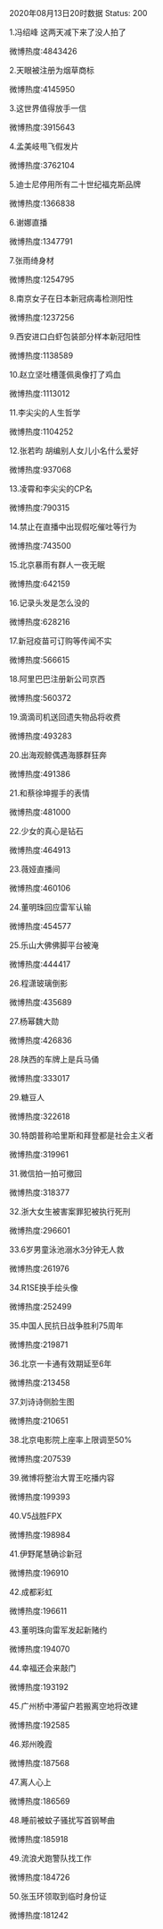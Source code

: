 2020年08月13日20时数据
Status: 200

1.冯绍峰 这两天减下来了没人拍了

微博热度:4843426

2.天眼被注册为烟草商标

微博热度:4145950

3.这世界值得放手一信

微博热度:3915643

4.孟美岐甩飞假发片

微博热度:3762104

5.迪士尼停用所有二十世纪福克斯品牌

微博热度:1366838

6.谢娜直播

微博热度:1347791

7.张雨绮身材

微博热度:1254795

8.南京女子在日本新冠病毒检测阳性

微博热度:1237256

9.西安进口白虾包装部分样本新冠阳性

微博热度:1138589

10.赵立坚吐槽蓬佩奥像打了鸡血

微博热度:1113012

11.李尖尖的人生哲学

微博热度:1104252

12.张若昀 胡编别人女儿小名什么爱好

微博热度:937068

13.凌霄和李尖尖的CP名

微博热度:790315

14.禁止在直播中出现假吃催吐等行为

微博热度:743500

15.北京暴雨有群人一夜无眠

微博热度:642159

16.记录头发是怎么没的

微博热度:628216

17.新冠疫苗可订购等传闻不实

微博热度:566615

18.阿里巴巴注册新公司京西

微博热度:560372

19.滴滴司机送回遗失物品将收费

微博热度:493283

20.出海观鲸偶遇海豚群狂奔

微博热度:491386

21.和蔡徐坤握手的表情

微博热度:481000

22.少女的真心是钻石

微博热度:464913

23.薇娅直播间

微博热度:460106

24.董明珠回应雷军认输

微博热度:454577

25.乐山大佛佛脚平台被淹

微博热度:444417

26.程潇玻璃倒影

微博热度:435689

27.杨幂魏大勋

微博热度:426836

28.陕西的车牌上是兵马俑

微博热度:333017

29.糖豆人

微博热度:322618

30.特朗普称哈里斯和拜登都是社会主义者

微博热度:319961

31.微信拍一拍可撤回

微博热度:318377

32.浙大女生被害案罪犯被执行死刑

微博热度:296601

33.6岁男童泳池溺水3分钟无人救

微博热度:261976

34.R1SE换手绘头像

微博热度:252499

35.中国人民抗日战争胜利75周年

微博热度:219871

36.北京一卡通有效期延至6年

微博热度:213458

37.刘诗诗侧脸生图

微博热度:210651

38.北京电影院上座率上限调至50%

微博热度:207539

39.微博将整治大胃王吃播内容

微博热度:199393

40.V5战胜FPX

微博热度:198984

41.伊野尾慧确诊新冠

微博热度:196910

42.成都彩虹

微博热度:196611

43.董明珠向雷军发起新赌约

微博热度:194070

44.幸福还会来敲门

微博热度:193192

45.广州桥中滞留户若搬离空地将改建

微博热度:192585

46.郑州晚霞

微博热度:187568

47.离人心上

微博热度:186569

48.睡前被蚊子骚扰写首钢琴曲

微博热度:185918

49.流浪犬跑警队找工作

微博热度:184726

50.张玉环领取到临时身份证

微博热度:181242

